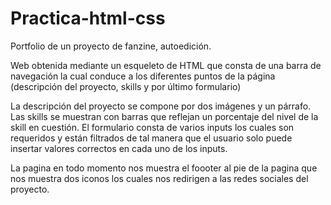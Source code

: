 # Practica-html-css

Portfolio de un proyecto de fanzine, autoedición.

Web obtenida mediante un esqueleto de HTML que consta de una barra de navegación la cual conduce a los diferentes puntos de la página (descripción del proyecto, skills y por último formulario) 

La descripción del proyecto se compone por dos imágenes y un párrafo. 
Las skills se muestran con barras que reflejan un porcentaje del nivel de la skill en cuestión. 
El formulario consta de varios inputs los cuales son requeridos y están filtrados de tal manera que el usuario solo puede insertar valores correctos en cada uno de los inputs. 

La pagina en todo momento nos muestra el foooter al pie de la pagina que nos muestra dos iconos los cuales nos redirigen a  las redes sociales del proyecto. 
